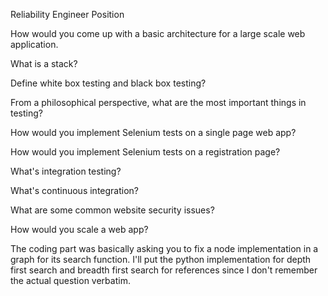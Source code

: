 Reliability Engineer Position

How would you come up with a basic architecture for a large scale web application. 

What is a stack?

Define white box testing and black box testing?

From a philosophical perspective, what are the most important things in testing?

How would you implement Selenium tests on a single page web app?

How would you implement Selenium tests on a registration page? 

What's integration testing?

What's continuous integration?

What are some common website security issues?

How would you scale a web app?

The coding part was basically asking you to fix a node implementation in a graph for its search function. I'll put the python implementation for depth first search and breadth first search for references since I don't remember the actual question verbatim. 